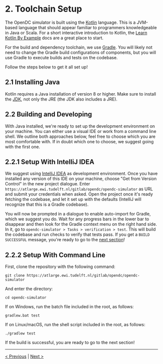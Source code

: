 # 2. Toolchain Setup
The OpenDC simulator is built using the [Kotlin](https://kotlinlang.org/) language. This is a JVM-based language that should appear familiar to programmers knowledgeable in Java or Scala. For a short interactive introduction to Kotlin, the [Learn Kotlin By Example](https://play.kotlinlang.org/byExample/overview) docs are a great place to start.

For the build and dependency toolchain, we use [Gradle](https://gradle.org/). You will likely not need to change the Gradle build configurations of components, but you will use Gradle to execute builds and tests on the codebase.

Follow the steps below to get it all set up!

## 2.1 Installing Java
Kotlin requires a Java installation of version 8 or higher. Make sure to install the [JDK](https://www.oracle.com/technetwork/java/javase/downloads/index.html), not only the JRE (the JDK also includes a JRE).

## 2.2 Building and Developing
With Java installed, we're ready to set up the development environment on your machine. You can either use a visual IDE or work from a command line shell. We outline both approaches below, feel free to choose which you are most comfortable with. If in doubt which one to choose, we suggest going with the first one.

## 2.2.1 Setup With IntelliJ IDEA
We suggest using [IntelliJ IDEA](https://www.jetbrains.com/idea/) as development environment. Once you have installed any version of this IDE on your machine, choose "Get from Version Control" in the new project dialogue. Enter `https://atlarge.ewi.tudelft.nl/gitlab/opendc/opendc-simulator` as URL and submit your credentials when asked. Open the project once it's ready fetching the codebase, and let it set up with the defaults (IntelliJ will recognize that this is a Gradle codebase).

You will now be prompted in a dialogue to enable auto-import for Gradle, which we suggest you do. Wait for any progress bars in the lower bar to disappear and then look for the Gradle context menu on the right hand side. In it, go to `opendc-simulator > Tasks > verification > test`. This will build the codebase and run checks to verify that tests pass. If you get a `BUILD SUCCESSFUL` message, you're ready to go to the [next section](architecture.md)!

## 2.2.2 Setup With Command Line
First, clone the repository with the following command:

```shell script
git clone https://atlarge.ewi.tudelft.nl/gitlab/opendc/opendc-simulator
```

And enter the directory:

```shell script
cd opendc-simulator
```

If on Windows, run the batch file included in the root, as follows:

```commandline
gradlew.bat test
```

If on Linux/macOS, run the shell script included in the root, as follows:

```shell script
./gradlew test
```

If the build is successful, you are ready to go to the next section!

---
[< Previous](introduction.md) | [Next >](architecture.md)
